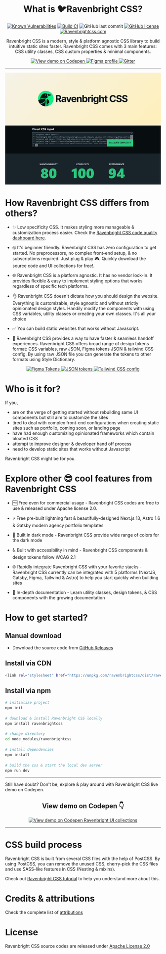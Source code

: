 <div align="center">

# What is 🐦Ravenbright CSS?

</div>

<div align="center">

[![Known Vulnerabilities](https://snyk.io/test/github/ravenbrightdesign/ravenbrightcss/badge.svg)](https://snyk.io/test/github/ravenbrightdesign/ravenbrightcss)
[![Build CI](https://github.com/ravenbrightdesign/ravenbrightcss/actions/workflows/buildcss.yml/badge.svg)](https://github.com/ravenbrightdesign/ravenbrightcss/actions/workflows/buildcss.yml)
![GitHub last commit](https://img.shields.io/github/last-commit/ravenbrightdesign/ravenbrightcss)
[![GitHub license](https://img.shields.io/github/license/ravenbrightdesign/ravenbrightcss)](https://github.com/ravenbrightdesign/ravenbrightcss/blob/main/LICENSE.md)
[![Ravenbrightcss.com](https://img.shields.io/website-up-down-green-red/http/shields.io.svg)](http://ravenbrightcss.com)

</div>

<div align="center">

Ravenbright CSS is a modern, style & platform agnostic CSS library to build intuitive static sites faster. Ravenbright CSS comes with 3 main features: CSS utility classes, CSS custom properties & minimal components.

</div>

<div align="center">

<a href="https://codepen.io/ariqnarasaputra">
<img src="https://img.shields.io/badge/Codepen-000000?style=for-the-badge&logo=codepen&logoColor=white" alt="View demo on Codepen">
</a>
<a href="https://www.figma.com/@ariqnarasaputra">
<img src="https://img.shields.io/badge/figma-%23F24E1E.svg?style=for-the-badge&logo=figma&logoColor=white" alt="Figma profile">
</a>
<a href="https://gitter.im/ravenbrightcss/community?utm_source=share-link&utm_medium=link&utm_campaign=share-link">
<img src="https://img.shields.io/badge/Gitter-ED1965.svg?style=for-the-badge&logo=Gitter&logoColor=white" alt="Gitter">
</a>

</div>

---

<p align="center">
<img src="https://github.com/ravenbrightdesign/ravenbrightcss/blob/main/public/ravenbrightcss-banner.jpg?raw=true" alt="Ravenbright CSS Banner">
<img src="https://github.com/ravenbrightdesign/ravenbrightcss/blob/main/public/ravenbrightcss-stats.jpg?raw=true" alt="Ravenbright CSS Stats">
</p>

# How Ravenbright CSS differs from others?

- ✨ Low specificity CSS. It makes styling more manageable & customization process easier. Check the [Ravenbright CSS code quality dashboard here](https://www.projectwallace.com/~ravenbright/ravenbrightcss/complexity).

- 🤓 It's beginner friendly. Ravenbright CSS has zero configuration to get started. No preprocessors, no complex front-end setup, & no subscriptions required. Just plug & play 🎮. Quickly download the source code and UI collections for free!.

- 🌐 Ravenbright CSS is a platform agnostic. It has no vendor lock-in. It provides flexible & easy to implement styling options that works regardless of specific tech platforms.

- 👌 Ravenbright CSS doesn't dictate how you should design the website. Everything is customizable, style agnostic and without strictly opinionated design styles. Handily modify the components with using CSS variables, utility classes or creating your own classes. It's all your choice

- ✅ You can build static websites that works without Javascript.

- 🤝 Ravenbright CSS provides a way to have faster & seamless handoff experiences. Ravenbright CSS offers broad range of design tokens format: CSS variables, raw JSON, Figma tokens JSON & tailwind CSS config. By using raw JSON file you can generate the tokens to other formats using Style Dictionary.

<div align="center">

<a href="https://github.com/ravenbrightdesign/ravenbrighttokens">
<img src="https://img.shields.io/badge/figma-%23F24E1E.svg?style=for-the-badge&logo=figma&logoColor=white" alt="Figma Tokens">
</a>
<a href="https://github.com/ravenbrightdesign/ravenbrighttokens">
<img src="https://img.shields.io/badge/JSON-000000.svg?style=for-the-badge&logo=JSON&logoColor=white" alt="JSON tokens">
</a>
<a href="https://ravenbrightcss.com/docs/integrations/tailwindcss">
<img src="https://img.shields.io/badge/tailwindcss-%2338B2AC.svg?style=for-the-badge&logo=tailwind-css&logoColor=white" alt="Tailwind CSS config">
</a>

</div>

# Who is it for?

If you,

- are on the verge of getting started without rebuilding same UI components but still aim to customize the sites
- tired to deal with complex front-end configurations when creating static sites such as portfolio, coming soon, or landing page
- have had enough customizing opinionated frameworks which contain bloated CSS
- attempt to improve designer & developer hand off process
- need to develop static sites that works without Javascript

Ravenbright CSS might be for you.

# Explore other 😎 cool features from Ravenbright CSS

- 🆓 Free even for commercial usage - Ravenbright CSS codes are free to use & released under Apache license 2.0.
- ⚡ Free pre-built lightning fast & beautifully-designed Next.js 13, Astro 1.6 & Gatsby modern agency portfolio templates

- 🌙 Built in dark mode - Ravenbright CSS provide wide range of colors for the dark mode
- ♿ Built with accessibility in mind - Ravenbright CSS components & design tokens follow WCAG 2.1
- 🌐 Rapidly integrate Ravenbright CSS with your favorite stacks - Ravenbright CSS currently can be integrated with 5 platforms (NextJS, Gatsby, Figma, Tailwind & Astro) to help you start quickly when building sites
- 📗 In-depth documentation - Learn utility classes, design tokens, & CSS components with the growing documentation

# How to get started?

## Manual download

- Download the source code from [GitHub Releases](https://github.com/ravenbrightdesign/ravenbrightcss)

## Install via CDN

```bash
<link rel="stylesheet" href="https://unpkg.com/ravenbrightcss/dist/ravenbright.min.css">
```

## Install via npm

```bash
# initialize project
npm init

# download & install Ravenbright CSS locally
npm install ravenbrightcss

# change directory
cd node_modules/ravenbrightcss

# install dependencies
npm install

# build the css & start the local dev server
npm run dev
```

---

Still have doubt? Don't be, explore & play around with Ravenbright CSS live demo on Codepen.

<div align="center">

## View demo on Codepen 👇

<a href="https://codepen.io/ariqnarasaputra">
<img src="https://img.shields.io/badge/Codepen-000000?style=for-the-badge&logo=codepen&logoColor=white" alt="View demo on Codepen">
</a>
<a href="https://ravenbrightcss.com/uicollections"> Ravenbright UI collections
</a>

</div>

---

# CSS build process

Ravenbright CSS is built from several CSS files with the help of PostCSS. By using PostCSS, you can remove the unused CSS, cherry-pick the CSS files and use SASS-like features in CSS (Nesting & mixins).

Check out [Ravenbright CSS tutorial](https://ravenbrightcss.com/docs/usage/postcss) to help you understand more about this.

# Credits & attributions

Check the complete list of [attributions](https://github.com/ravenbrightdesign/ravenbrightcss/blob/main/ATTRIBUTIONS.md)

# License

Ravenbright CSS source codes are released under [Apache License 2.0](https://github.com/ravenbrightdesign/ravenbrightcss/blob/main/LICENSE.md)
